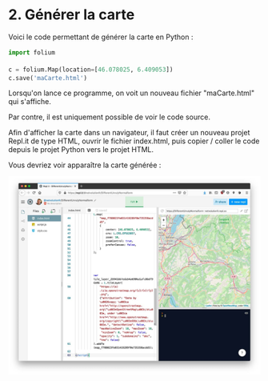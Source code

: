 # 2. Générer la carte

Voici le code permettant de générer la carte en Python :

```python
import folium

c = folium.Map(location=[46.078025, 6.409053])
c.save('maCarte.html')
```

Lorsqu'on lance ce programme, on voit un nouveau fichier "maCarte.html" qui s'affiche.

Par contre, il est uniquement possible de voir le code source.

Afin d'afficher la carte dans un navigateur, il faut créer un nouveau projet Repl.it de type HTML, ouvrir le fichier
index.html, puis copier / coller le code depuis le projet Python vers le projet HTML.

Vous devriez voir apparaître la carte générée :

![Carte HTML 1](img/carte-html1.jpg)
